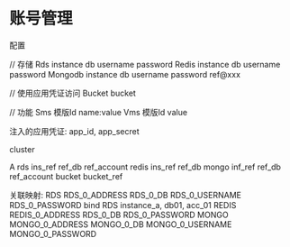 # 账号管理

配置

// 存储
Rds       instance  db    username   password
Redis     instance  db    username   password
Mongodb   instance  db    username   password
                    ref@xxx 

// 使用应用凭证访问
Bucket              bucket

// 功能
Sms                 模版Id    name:value
Vms                 模版Id    value

注入的应用凭证:  app_id, app_secret

cluster

A      rds    ins_ref    ref_db       ref_account
       redis  ins_ref    ref_db
       mongo  inf_ref    ref_db       ref_account
       bucket bucket_ref 

关联映射:
RDS       RDS_0_ADDRESS   RDS_0_DB    RDS_0_USERNAME   RDS_0_PASSWORD      bind    RDS  instance_a, db01, acc_01
REDIS     REDIS_0_ADDRESS RDS_0_DB    RDS_0_PASSWORD
MONGO     MONGO_0_ADDRESS MONGO_0_DB  MONGO_0_USERNAME MONGO_0_PASSWORD
